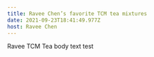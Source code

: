 ```yaml
---
title: Ravee Chen’s favorite TCM tea mixtures
date: 2021-09-23T18:41:49.977Z
host: Ravee Chen
---
```

Ravee TCM Tea body text test